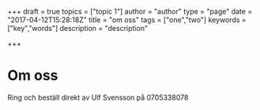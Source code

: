 +++
draft = true
topics = ["topic 1"]
author = "author"
type = "page"
date = "2017-04-12T15:28:18Z"
title = "om oss"
tags = ["one","two"]
keywords = ["key","words"]
description = "description"

+++
# Om oss

Ring och beställ direkt av Ulf Svensson på 0705338078
